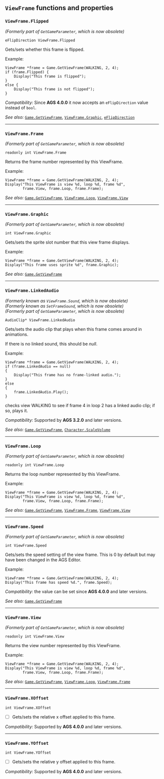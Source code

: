 ## `ViewFrame` functions and properties

### `ViewFrame.Flipped`

*(Formerly part of `GetGameParameter`, which is now obsolete)*

```ags
eFlipDirection ViewFrame.Flipped
```

Gets/sets whether this frame is flipped.

Example:

```ags
ViewFrame *frame = Game.GetViewFrame(WALKING, 2, 4);
if (frame.Flipped) {
    Display("This frame is flipped");
}
else {
    Display("This frame is not flipped");
}
```

*Compatibility:* Since **AGS 4.0.0** it now accepts an `eFlipDirection` value instead of `bool`.

*See also:* [`Game.GetViewFrame`](Game#gamegetviewframe),
[`ViewFrame.Graphic`](ViewFrame#viewframegraphic),
[`eFlipDirection`](StandardEnums#eflipdirection)

---

### `ViewFrame.Frame`

*(Formerly part of `GetGameParameter`, which is now obsolete)*

```ags
readonly int ViewFrame.Frame
```

Returns the frame number represented by this ViewFrame.

Example:

```ags
ViewFrame *frame = Game.GetViewFrame(WALKING, 2, 4);
Display("This ViewFrame is view %d, loop %d, frame %d",
        frame.View, frame.Loop, frame.Frame);
```

*See also:* [`Game.GetViewFrame`](Game#gamegetviewframe),
[`ViewFrame.Loop`](ViewFrame#viewframeloop),
[`ViewFrame.View`](ViewFrame#viewframeview)

---

### `ViewFrame.Graphic`

*(Formerly part of `GetGameParameter`, which is now obsolete)*

```ags
int ViewFrame.Graphic
```

Gets/sets the sprite slot number that this view frame displays.

Example:

```ags
ViewFrame *frame = Game.GetViewFrame(WALKING, 2, 4);
Display("This frame uses sprite %d", frame.Graphic);
```

*See also:* [`Game.GetViewFrame`](Game#gamegetviewframe)

---

### `ViewFrame.LinkedAudio`

*(Formerly known as `ViewFrame.Sound`, which is now obsolete)*<br>
*(Formerly known as `SetFrameSound`, which is now obsolete)*<br>
*(Formerly part of `GetGameParameter`, which is now obsolete)*

```ags
AudioClip* ViewFrame.LinkedAudio
```

Gets/sets the audio clip that plays when this frame comes around in
animations.

If there is no linked sound, this should be *null*.

Example:

```ags
ViewFrame *frame = Game.GetViewFrame(WALKING, 2, 4);
if (frame.LinkedAudio == null)
{
    Display("This frame has no frame-linked audio.");
}
else
{
    frame.LinkedAudio.Play();
}
```

checks view WALKING to see if frame 4 in loop 2 has a linked audio clip;
if so, plays it.

*Compatibility:* Supported by **AGS 3.2.0** and later versions.

*See also:* [`Game.GetViewFrame`](Game#gamegetviewframe), [`Character.ScaleVolume`](Character#characterscalevolume)

---

### `ViewFrame.Loop`

*(Formerly part of `GetGameParameter`, which is now obsolete)*

```ags
readonly int ViewFrame.Loop
```

Returns the loop number represented by this ViewFrame.

Example:

```ags
ViewFrame *frame = Game.GetViewFrame(WALKING, 2, 4);
Display("This ViewFrame is view %d, loop %d, frame %d",
        frame.View, frame.Loop, frame.Frame);
```

*See also:* [`Game.GetViewFrame`](Game#gamegetviewframe),
[`ViewFrame.Frame`](ViewFrame#viewframeframe),
[`ViewFrame.View`](ViewFrame#viewframeview)

---

### `ViewFrame.Speed`

*(Formerly part of `GetGameParameter`, which is now obsolete)*

```ags
int ViewFrame.Speed
```

Gets/sets the speed setting of the view frame. This is 0 by default but may
have been changed in the AGS Editor.

Example:

```ags
ViewFrame *frame = Game.GetViewFrame(WALKING, 2, 4);
Display("This frame has speed %d.", frame.Speed);
```

*Compatibility:* the value can be set since **AGS 4.0.0** and later versions.

*See also:* [`Game.GetViewFrame`](Game#gamegetviewframe)

---

### `ViewFrame.View`

*(Formerly part of `GetGameParameter`, which is now obsolete)*

```ags
readonly int ViewFrame.View
```

Returns the view number represented by this ViewFrame.

Example:

```ags
ViewFrame *frame = Game.GetViewFrame(WALKING, 2, 4);
Display("This ViewFrame is view %d, loop %d, frame %d",
        frame.View, frame.Loop, frame.Frame);
```

*See also:* [`Game.GetViewFrame`](Game#gamegetviewframe),
[`ViewFrame.Loop`](ViewFrame#viewframeloop),
[`ViewFrame.Frame`](ViewFrame#viewframeframe)

---

### `ViewFrame.XOffset`

```ags
int ViewFrame.XOffset
```

- [ ] Gets/sets the relative x offset applied to this frame.

*Compatibility:* Supported by **AGS 4.0.0** and later versions.

---

### `ViewFrame.YOffset`

```ags
int ViewFrame.YOffset
```

- [ ] Gets/sets the relative y offset applied to this frame.

*Compatibility:* Supported by **AGS 4.0.0** and later versions.